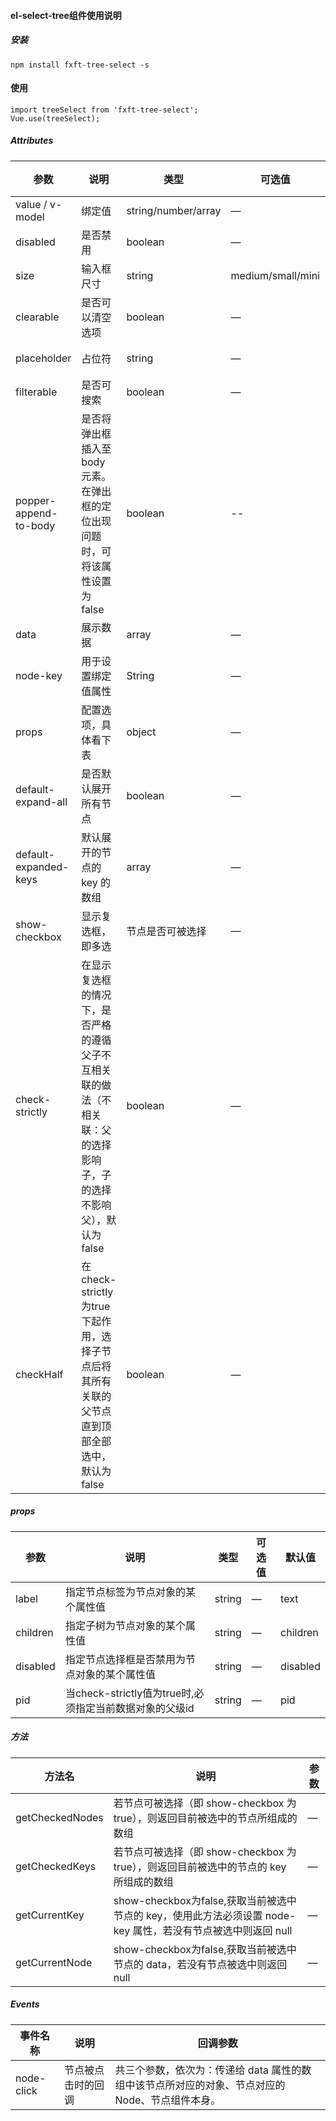 #### el-select-tree组件使用说明
##### 安装
```
npm install fxft-tree-select -s
````
#### 使用
```
import treeSelect from 'fxft-tree-select';
Vue.use(treeSelect);
```
##### Attributes

| 参数 | 说明 | 类型 | 可选值 | 默认值 |
| -------- | -------- | -------- | -------- | -------- |
| value / v-model     | 绑定值    | string/number/array     | —     | —     |
| disabled     | 是否禁用    | boolean     | —     | false     |
| size     | 输入框尺寸    | string     | medium/small/mini    | mini     |
| clearable     | 是否可以清空选项    | boolean     | —    | false     |
| placeholder     | 占位符    | string     | —    | 请选择     |
| filterable     | 是否可搜索    | boolean     | —    | false     |
| popper-append-to-body     | 是否将弹出框插入至 body 元素。在弹出框的定位出现问题时，可将该属性设置为 false    | boolean     | --    | false     |
| data     | 展示数据    | array     | —    | —     |
| node-key     | 用于设置绑定值属性    | String     | —    | id     |
| props     | 配置选项，具体看下表    | object     | —    | —     |
| default-expand-all | 是否默认展开所有节点   | boolean     | —    | false     |
| default-expanded-keys  | 默认展开的节点的 key 的数组    | array     | —    | —     |
| show-checkbox  | 显示复选框，即多选    | 节点是否可被选择     | —    | false     |
| check-strictly     | 在显示复选框的情况下，是否严格的遵循父子不互相关联的做法（不相关联：父的选择影响子，子的选择不影响父），默认为 false    | boolean     | —    | false     |
| checkHalf     | 在check-strictly为true下起作用，选择子节点后将其所有关联的父节点直到顶部全部选中，默认为 false    | boolean     | —    | false     |

##### props
| 参数 | 说明 | 类型 | 可选值 | 默认值 |
| -------- | -------- | -------- | -------- | -------- |
| label | 指定节点标签为节点对象的某个属性值 | string | — | text |
| children | 指定子树为节点对象的某个属性值 | string | — | children |
| disabled | 指定节点选择框是否禁用为节点对象的某个属性值 | string | — | disabled |
| pid | 当check-strictly值为true时,必须指定当前数据对象的父级id | string | — | pid |

##### 方法
| 方法名 | 说明 | 参数 |
| -------- | -------- | -------- |
| getCheckedNodes | 若节点可被选择（即 show-checkbox 为 true），则返回目前被选中的节点所组成的数组 | — |
| getCheckedKeys | 若节点可被选择（即 show-checkbox 为 true），则返回目前被选中的节点的 key 所组成的数组 | — |
| getCurrentKey | show-checkbox为false,获取当前被选中节点的 key，使用此方法必须设置 node-key 属性，若没有节点被选中则返回 null | — |
| getCurrentNode | show-checkbox为false,获取当前被选中节点的 data，若没有节点被选中则返回 null | — |

##### Events
| 事件名称 | 说明 | 回调参数 |
| -------- | -------- | -------- |
| node-click | 节点被点击时的回调 | 共三个参数，依次为：传递给 data 属性的数组中该节点所对应的对象、节点对应的 Node、节点组件本身。 | 
